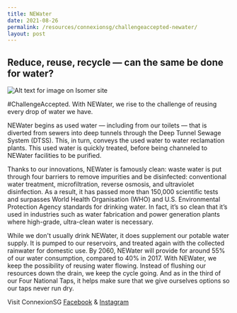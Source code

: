 ```yaml
---
title: NEWater
date: 2021-08-26
permalink: /resources/connexionsg/challengeaccepted-newater/
layout: post
---
```

## Reduce, reuse, recycle — can the same be done for water? 
![Alt text for image on Isomer site](/images/239288290_6003709209670994_4599516784272778528_n.jpg)

#ChallengeAccepted. With NEWater, we rise to the challenge of reusing every drop of water we have. 

NEWater begins as used water — including from our toilets — that is diverted from sewers into deep tunnels through the Deep Tunnel Sewage System (DTSS). This, in turn, conveys the used water to water reclamation plants. This used water is quickly treated, before being channeled to NEWater facilities to be purified.

Thanks to our innovations, NEWater is famously clean: waste water is put through four barriers to remove impurities and be disinfected: conventional water treatment, microfiltration, reverse osmosis, and ultraviolet disinfection. As a result, it has passed more than 150,000 scientific tests and surpasses World Health Organisation (WHO) and U.S. Environmental Protection Agency standards for drinking water. In fact, it’s so clean that it’s used in industries such as water fabrication and power generation plants where high-grade, ultra-clean water is necessary.

While we don't usually drink NEWater, it does supplement our potable water supply. It is pumped to our reservoirs, and treated again with the collected rainwater for domestic use. By 2060, NEWater will provide for around 55% of our water consumption, compared to 40% in 2017. 
With NEWater, we keep the possibility of reusing water flowing. Instead of flushing our resources down the drain, we keep the cycle going. And as in the third of our Four National Taps, it helps make sure that we give ourselves options so our taps never run dry.

Visit ConnexionSG [Facebook](https://www.facebook.com/ConnexionSG) & [Instagram](https://www.instagram.com/connexionsg/)